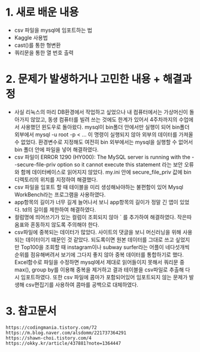 # 1. 새로 배운 내용
- csv 파일을 mysql에 임포트하는 법
- Kaggle 사용법
- cast()를 통한 형변환
- 쿼리문을 통한 열 번호 출력

# 2. 문제가 발생하거나 고민한 내용 + 해결과정
- 사실 리눅스의 마리 DB환경에서 작업하고 싶었으나 내 컴퓨터에서는 가상머신이 돌아가지 않았고, 동생 컴퓨터를 빌려 쓰는 것에도 한계가 있어서 4주차까지의 수업에서 사용했던 윈도우로 돌아왔다. mysql이 bin폴더 안에서만 실행이 되어 bin폴더 외부에서 mysql -u root -p < ... 이 명령이 실행되지 않아 외부의 데이터를 가져올 수 없었다. 환경변수로 지정해도 여전히 bin 외부에서는 mysql을 실행할 수 없어서 bin 폴더 안에 파일을 넣어 해결하였다.
- csv 파일이 ERROR 1290 (HY000): The MySQL server is running with the --secure-file-priv option so it cannot execute this statement 라는 보안 오류와 함께 데이터베이스로 읽어지지 않았다. my.ini 안에 secure_file_priv 값에 bin 디렉토리의 위치를 지정하여 해결했다.
- csv 파일을 임포트 할 때 테이블을 미리 생성해놔야하는 불편함이 있어 Mysql WorkBench라는 프로그램을 사용하였다.
- app항목의 길이가 너무 길게 늘어나서 보니 app항목의 길이가 정말 긴 앱이 있었다. td의 길이를 제한하여 해결하였다.
- 컬럼명에 띄어쓰기가 있는 컬럼이 조회되지 않아 ` 를 추가하여 해결하였다. 작은따옴표와 혼동하지 않도록 주의해야 한다.
- csv파일에 중복되는 데이터가 많았다. 사이트의 댓글을 보니 머신러닝을 위해 사용되는 데이터이기 떄문인 것 같았다. 되도록이면 원본 데이터를 그대로 쓰고 싶었지만 Top100을 조회할 때 instagram이나 subway surfer라는 어플이 네다섯개씩 순위를 점유해버려서 보기에 그다지 좋지 않아 중복 데이터를 통합하기로 했다. Excel함수로 파일을 수정하면 mysql에서 제대로 읽어들이지 못해서 쿼리문 중 max(), group by를 이용해 중복을 제거하고 결과 테이블을 csv파일로 추출해 다시 임포트하였다. 또한 csv 파일에 콤마가 포함되어있어 임포트되지 않는 문제가 발생해 csv편집기를 사용하여 콤마를 공백으로 대체하였다.

# 3. 참고문서
    https://codingmania.tistory.com/72
    https://m.blog.naver.com/alsdomm/221737364291
    https://shawn-choi.tistory.com/4
    https://okky.kr/article/437881?note=1364447
